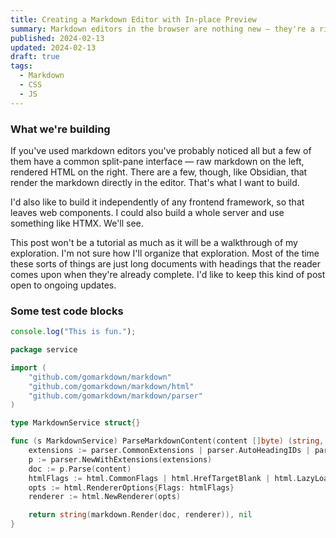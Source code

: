 ```yaml
---
title: Creating a Markdown Editor with In-place Preview
summary: Markdown editors in the browser are nothing new — they're a rite of passage for intermediate frontend devs. Let's make one that has realtime rendering of the markdown to HTML.
published: 2024-02-13
updated: 2024-02-13
draft: true
tags:
  - Markdown
  - CSS
  - JS
---
```


### What we're building

If you've used markdown editors you've probably noticed all but a few of them have a common split-pane interface — raw markdown on the left, rendered HTML on the right. There are a few, though, like Obsidian, that render the markdown directly in the editor. That's what I want to build.

I'd also like to build it independently of any frontend framework, so that leaves web components. I could also build a whole server and use something like HTMX. We'll see.

This post won't be a tutorial as much as it will be a walkthrough of my exploration. I'm not sure how I'll organize that exploration. Most of the time these sorts of things are just long documents with headings that the reader comes upon when they're already complete. I'd like to keep this kind of post open to ongoing updates.

### Some test code blocks

```js
console.log("This is fun.");
```

```go
package service

import (
	"github.com/gomarkdown/markdown"
	"github.com/gomarkdown/markdown/html"
	"github.com/gomarkdown/markdown/parser"
)

type MarkdownService struct{}

func (s MarkdownService) ParseMarkdownContent(content []byte) (string, error) {
	extensions := parser.CommonExtensions | parser.AutoHeadingIDs | parser.NoEmptyLineBeforeBlock
	p := parser.NewWithExtensions(extensions)
	doc := p.Parse(content)
	htmlFlags := html.CommonFlags | html.HrefTargetBlank | html.LazyLoadImages
	opts := html.RendererOptions{Flags: htmlFlags}
	renderer := html.NewRenderer(opts)

	return string(markdown.Render(doc, renderer)), nil
}
```